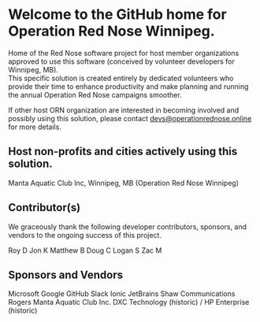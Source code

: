 # Welcome to the GitHub home for Operation Red Nose Winnipeg.

Home of the Red Nose software project for host member organizations approved to use this software (conceived by volunteer developers for Winnipeg, MB).  
This specific solution is created entirely by dedicated volunteers who provide their time to enhance productivity and make planning and running the annual 
Operation Red Nose campaigns smoother. 

If other host ORN organization are interested in becoming involved and possibly using this solution, please contact devs@operationrednose.online for more details.

## Host non-profits and cities actively using this solution.

Manta Aquatic Club Inc, Winnipeg, MB (Operation Red Nose Winnipeg)

## Contributor(s)

We graceously thank the following developer contributors, sponsors, and vendors to the ongoing success of this project.

Roy D
Jon K
Matthew B
Doug C
Logan S
Zac M

## Sponsors and Vendors

Microsoft
Google
GitHub
Slack
Ionic
JetBrains
Shaw Communications
Rogers
Manta Aquatic Club Inc.
DXC Technology (historic) / HP Enterprise (historic)
